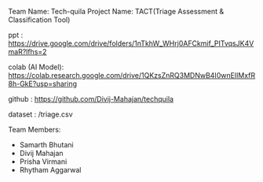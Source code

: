 Team Name: Tech-quila
Project Name: TACT(Triage Assessment & Classification Tool)

ppt : https://drive.google.com/drive/folders/1nTkhW_WHrj0AFCkmif_PITvqsJK4VmaR?lfhs=2

colab (AI Model): https://colab.research.google.com/drive/1QKzsZnRQ3MDNwB4I0wnEIlMxfR8h-GkE?usp=sharing

github : https://github.com/Divij-Mahajan/techquila

dataset : /triage.csv

Team Members:
- Samarth Bhutani
- Divij Mahajan
- Prisha Virmani
- Rhytham Aggarwal

